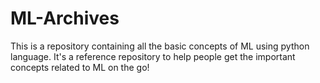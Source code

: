 # ML-Archives
This is a repository containing all the basic concepts of ML using python language. It's a reference repository to help people get the important concepts related to ML on the go! 
